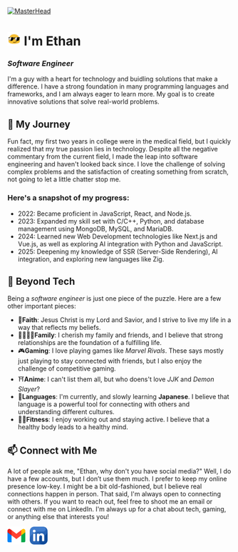 [![MasterHead](https://github.com/MrF1ow/MrF1ow/blob/main/assets/welcome.png)](https://github.com/MrF1ow)
# <img src="https://raw.githubusercontent.com/MrF1ow/MrF1ow/main/assets/sunglass.gif" alt="SunglassGif" width="30" height="30"/> I'm Ethan

### *Software Engineer*

I'm a guy with a heart for technology and buidling solutions that make a difference. I have a strong foundation in many programming languages and frameworks, and I am always eager to learn more. My goal is to create innovative solutions that solve real-world problems.

## 🙌 My Journey
Fun fact, my first two years in college were in the medical field, but I quickly realized that my true passion lies in technology. Despite all the negative commentary from the current field, I made the leap into software engineering and haven't looked back since. I love the challenge of solving complex problems and the satisfaction of creating something from scratch, not going to let a little chatter stop me. 

### Here's a snapshot of my progress:

- 2022: Became proficient in JavaScript, React, and Node.js.
- 2023: Expanded my skill set with C/C++, Python, and database management using MongoDB, MySQL, and MariaDB.
- 2024: Learned new Web Development technologies like Next.js and Vue.js, as well as exploring AI integration with Python and JavaScript.
- 2025: Deepening my knowledge of SSR (Server-Side Rendering), AI integration, and exploring new languages like Zig.

## 🧩 Beyond Tech
Being a *software engineer* is just one piece of the puzzle. Here are a few other important pieces:
- 📖**Faith**: Jesus Christ is my Lord and Savior, and I strive to live my life in a way that reflects my beliefs.
- 👨‍👩‍👧‍👦**Family**: I cherish my family and friends, and I believe that strong relationships are the foundation of a fulfilling life.
- 🎮**Gaming**: I love playing games like *Marvel Rivals*. These says mostly just playing to stay connected with friends, but I also enjoy the challenge of competitive gaming.
- ⛩️**Anime**: I can't list them all, but who doens't love *JJK* and *Demon Slayer*? 
- 💬**Languages**: I'm currently, and slowly learning **Japanese**. I believe that language is a powerful tool for connecting with others and understanding different cultures.
- 🏋️‍♂️**Fitness**: I enjoy working out and staying active. I believe that a healthy body leads to a healthy mind.

## 📫 Connect with Me
A lot of people ask me, "Ethan, why don't you have social media?" Well, I do have a few accounts, but I don’t use them much. I prefer to keep my online presence low-key. I might be a bit old-fashioned, but I believe real connections happen in person. That said, I'm always open to connecting with others. If you want to reach out, feel free to shoot me an email or connect with me on LinkedIn. I'm always up for a chat about tech, gaming, or anything else that interests you!

<div style="display: flex; flex-direction: row; align-items: center;">
<a href="mailto:eflow1280@gmail.com">
  <img src="https://raw.githubusercontent.com/MrF1ow/MrF1ow/main/assets/gmail.png" alt="Gmail" width="40" height="40" />
</a>
<a href="https://www.linkedin.com/in/ethanflow/">
  <img src="https://raw.githubusercontent.com/MrF1ow/MrF1ow/main/assets/linkedin.png" alt="LinkedIn" width="40" height="40" style="margin-left: 10px;"/>
</a>
</div>




